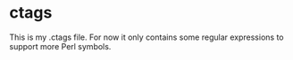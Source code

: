 ctags
=====
This is my .ctags file.
For now it only contains some regular expressions to support more Perl symbols.
